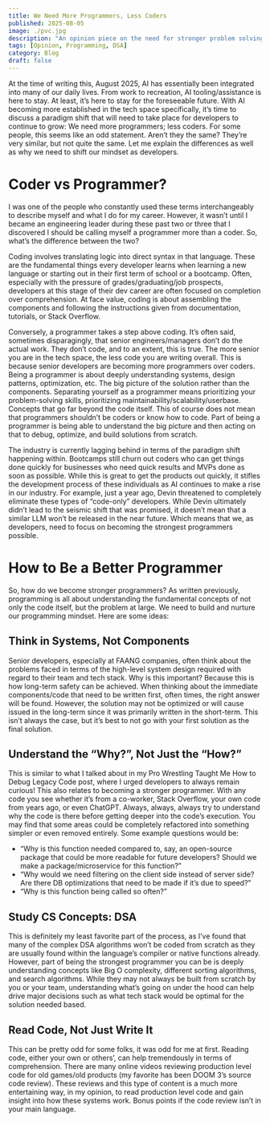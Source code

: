 ```yaml
---
title: We Need More Programmers, Less Coders
published: 2025-08-05
image: ./pvc.jpg
description: "An opinion piece on the need for stronger problem solving skills over coding skills."
tags: [Opinion, Programming, DSA]
category: Blog
draft: false
---
```

At the time of writing this, August 2025, AI has essentially been integrated into many of our daily lives. From work to recreation, AI tooling/assistance is here to stay. At least, it’s here to stay for the foreseeable future. With AI becoming more established in the tech space specifically, it’s time to discuss a paradigm shift that will need to take place for developers to continue to grow: We need more programmers; less coders. For some people, this seems like an odd statement. Aren’t they the same? They’re very similar, but not quite the same. Let me explain the differences as well as why we need to shift our mindset as developers.

# Coder vs Programmer?
I was one of the people who constantly used these terms interchangeably to describe myself and what I do for my career. However, it wasn’t until I became an engineering leader during these past two or three that I discovered I should be calling myself a programmer more than a coder. So, what’s the difference between the two?

Coding involves translating logic into direct syntax in that language. These are the fundamental things every developer learns when learning a new language or starting out in their first term of school or a bootcamp. Often, especially with the pressure of grades/graduating/job prospects, developers at this stage of their dev career are often focused on completion over comprehension. At face value, coding is about assembling the components and following the instructions given from documentation, tutorials, or Stack Overflow.

Conversely, a programmer takes a step above coding. It’s often said, sometimes disparagingly, that senior engineers/managers don’t do the actual work. They don’t code, and to an extent, this is true. The more senior you are in the tech space, the less code you are writing overall. This is because senior developers are becoming more programmers over coders. Being a programmer is about deeply understanding systems, design patterns, optimization, etc. The big picture of the solution rather than the components. Separating yourself as a programmer means prioritizing your problem-solving skills, prioritizing maintainability/scalability/userbase. Concepts that go far beyond the code itself. This of course does not mean that programmers shouldn’t be coders or know how to code. Part of being a programmer is being able to understand the big picture and then acting on that to debug, optimize, and build solutions from scratch.

The industry is currently lagging behind in terms of the paradigm shift happening within. Bootcamps still churn out coders who can get things done quickly for businesses who need quick results and MVPs done as soon as possible. While this is great to get the products out quickly, it stifles the development process of these individuals as AI continues to make a rise in our industry. For example, just a year ago, Devin threatened to completely eliminate these types of “code-only” developers. While Devin ultimately didn’t lead to the seismic shift that was promised, it doesn’t mean that a similar LLM won’t be released in the near future. Which means that we, as developers, need to focus on becoming the strongest programmers possible.


# How to Be a Better Programmer
So, how do we become stronger programmers? As written previously, programming is all about understanding the fundamental concepts of not only the code itself, but the problem at large. We need to build and nurture our programming mindset. Here are some ideas:

## Think in Systems, Not Components
Senior developers, especially at FAANG companies, often think about the problems faced in terms of the high-level system design required with regard to their team and tech stack. Why is this important? Because this is how long-term safety can be achieved. When thinking about the immediate components/code that need to be written first, often times, the right answer will be found. However, the solution may not be optimized or will cause issued in the long-term since it was primarily written in the short-term. This isn’t always the case, but it’s best to not go with your first solution as the final solution.

## Understand the “Why?”, Not Just the “How?”
This is similar to what I talked about in my Pro Wrestling Taught Me How to Debug Legacy Code post, where I urged developers to always remain curious! This also relates to becoming a stronger programmer. With any code you see whether it’s from a co-worker, Stack Overflow, your own code from years ago, or even ChatGPT. Always, always, always try to understand why the code is there before getting deeper into the code’s execution. You may find that some areas could be completely refactored into something simpler or even removed entirely. Some example questions would be: 
- “Why is this function needed compared to, say, an open-source package that could be more readable for future developers? Should we make a package/microservice for this function?” 
- “Why would we need filtering on the client side instead of server side? Are there DB optimizations that need to be made if it’s due to speed?” 
- “Why is this function being called so often?” 

## Study CS Concepts: DSA
This is definitely my least favorite part of the process, as I’ve found that many of the complex DSA algorithms won’t be coded from scratch as they are usually found within the language’s compiler or native functions already. However, part of being the strongest programmer you can be is deeply understanding concepts like Big O complexity, different sorting algorithms, and search algorithms. While they may not always be built from scratch by you or your team, understanding what’s going on under the hood can help drive major decisions such as what tech stack would be optimal for the solution needed based.

## Read Code, Not Just Write It
This can be pretty odd for some folks, it was odd for me at first. Reading code, either your own or others’, can help tremendously in terms of comprehension. There are many online videos reviewing production level code for old games/old products (my favorite has been DOOM 3’s source code review). These reviews and this type of content is a much more entertaining way, in my opinion, to read production level code and gain insight into how these systems work. Bonus points if the code review isn’t in your main language.
